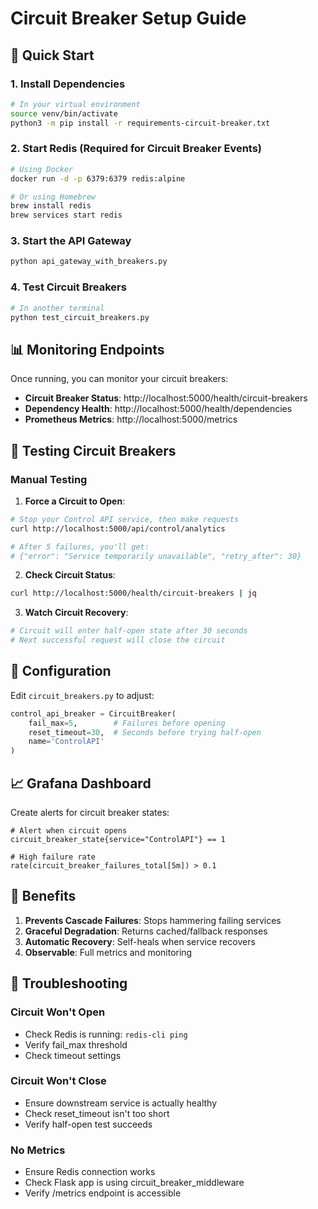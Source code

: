 # Circuit Breaker Setup Guide

## 🚀 Quick Start

### 1. Install Dependencies

```bash
# In your virtual environment
source venv/bin/activate
python3 -m pip install -r requirements-circuit-breaker.txt
```

### 2. Start Redis (Required for Circuit Breaker Events)

```bash
# Using Docker
docker run -d -p 6379:6379 redis:alpine

# Or using Homebrew
brew install redis
brew services start redis
```

### 3. Start the API Gateway

```bash
python api_gateway_with_breakers.py
```

### 4. Test Circuit Breakers

```bash
# In another terminal
python test_circuit_breakers.py
```

## 📊 Monitoring Endpoints

Once running, you can monitor your circuit breakers:

- **Circuit Breaker Status**: http://localhost:5000/health/circuit-breakers
- **Dependency Health**: http://localhost:5000/health/dependencies
- **Prometheus Metrics**: http://localhost:5000/metrics

## 🧪 Testing Circuit Breakers

### Manual Testing

1. **Force a Circuit to Open**:
```bash
# Stop your Control API service, then make requests
curl http://localhost:5000/api/control/analytics

# After 5 failures, you'll get:
# {"error": "Service temporarily unavailable", "retry_after": 30}
```

2. **Check Circuit Status**:
```bash
curl http://localhost:5000/health/circuit-breakers | jq
```

3. **Watch Circuit Recovery**:
```bash
# Circuit will enter half-open state after 30 seconds
# Next successful request will close the circuit
```

## 🔧 Configuration

Edit `circuit_breakers.py` to adjust:

```python
control_api_breaker = CircuitBreaker(
    fail_max=5,        # Failures before opening
    reset_timeout=30,  # Seconds before trying half-open
    name='ControlAPI'
)
```

## 📈 Grafana Dashboard

Create alerts for circuit breaker states:

```promql
# Alert when circuit opens
circuit_breaker_state{service="ControlAPI"} == 1

# High failure rate
rate(circuit_breaker_failures_total[5m]) > 0.1
```

## 🎯 Benefits

1. **Prevents Cascade Failures**: Stops hammering failing services
2. **Graceful Degradation**: Returns cached/fallback responses
3. **Automatic Recovery**: Self-heals when service recovers
4. **Observable**: Full metrics and monitoring

## 🚨 Troubleshooting

### Circuit Won't Open
- Check Redis is running: `redis-cli ping`
- Verify fail_max threshold
- Check timeout settings

### Circuit Won't Close
- Ensure downstream service is actually healthy
- Check reset_timeout isn't too short
- Verify half-open test succeeds

### No Metrics
- Ensure Redis connection works
- Check Flask app is using circuit_breaker_middleware
- Verify /metrics endpoint is accessible 